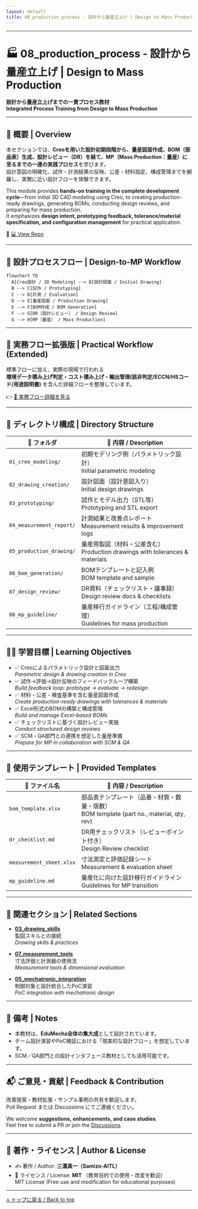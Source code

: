 ```yaml
---
layout: default
title: 08_production_process - 設計から量産立上げ | Design to Mass Production
---
```


---

# 🏭 **08_production_process - 設計から量産立上げ | Design to Mass Production**

**設計から量産立上げまでの一貫プロセス教材**  
**Integrated Process Training from Design to Mass Production**

---

## 📘 **概要 | Overview**

本セクションでは、**Creoを用いた設計初期段階から、量産図面作成、BOM（部品表）生成、設計レビュー（DR）を経て、MP（Mass Production：量産）に至るまでの一連の実践プロセス**を学びます。  
設計意図の明確化、試作・計測結果の反映、公差・材料指定、構成管理までを網羅し、実務に近い設計フローを体験できます。  

This module provides **hands-on training in the complete development cycle**—from initial 3D CAD modeling using Creo, to creating production-ready drawings, generating BOMs, conducting design reviews, and preparing for mass production.  
It emphasizes **design intent, prototyping feedback, tolerance/material specification, and configuration management** for practical application.  

🔗 [💻 View Repo](https://github.com/Samizo-AITL/EduMecha/tree/main/08_production_process)

---

## 🔁 **設計プロセスフロー | Design-to-MP Workflow**

```mermaid
flowchart TD
  A[Creo設計 / 3D Modeling] --> B[設計図面 / Initial Drawing]
  B --> C[試作 / Prototyping]
  C --> D[計測 / Evaluation]
  D --> E[量産図面 / Production Drawing]
  E --> F[BOM作成 / BOM Generation]
  F --> G[DR（設計レビュー） / Design Review]
  G --> H[MP（量産） / Mass Production]
```

---

## 🔗 **実務フロー拡張版 | Practical Workflow (Extended)**

標準フローに加え、実際の現場で行われる  
**環境データ積み上げ判定・コスト積み上げ・輸出管理(該非判定/ECCN/HSコード/用途説明書)** を含んだ詳細フローを整理しています。  

👉 [📄 実務フロー詳細を見る](./production_process_flow.md)

---

## 📂 **ディレクトリ構成 | Directory Structure**

| 📁 フォルダ | 📘 内容 / Description |
|-------------|-------------------------|
| `01_creo_modeling/` | 初期モデリング例（パラメトリック設計）<br>Initial parametric modeling |
| `02_drawing_creation/` | 設計図面（設計意図入り）<br>Initial design drawings |
| `03_prototyping/` | 試作とモデル出力（STL等）<br>Prototyping and STL export |
| `04_measurement_report/` | 計測結果と改善点レポート<br>Measurement results & improvement logs |
| `05_production_drawing/` | 量産用製図（材料・公差含む）<br>Production drawings with tolerances & materials |
| `06_bom_generation/` | BOMテンプレートと記入例<br>BOM template and sample |
| `07_design_review/` | DR資料（チェックリスト・議事録）<br>Design review docs & checklists |
| `08_mp_guideline/` | 量産移行ガイドライン（工程/構成管理）<br>Guidelines for mass production |

---

## 🧑‍🏫 **学習目標 | Learning Objectives**

- ✅ Creoによるパラメトリック設計と図面出力  
  *Parametric design & drawing creation in Creo*  
- ✅ 試作→評価→設計反映のフィードバックループ構築  
  *Build feedback loop: prototype → evaluate → redesign*  
- ✅ 材料・公差・検査基準を含む量産図面作成  
  *Create production-ready drawings with tolerances & materials*  
- ✅ Excel形式のBOMの構築と構成管理  
  *Build and manage Excel-based BOMs*  
- ✅ チェックリストに基づく設計レビュー実施  
  *Conduct structured design reviews*  
- ✅ SCM・QA部門との連携を想定した量産準備  
  *Prepare for MP in collaboration with SCM & QA*  

---

## 📄 **使用テンプレート | Provided Templates**

| 📄 ファイル名 | 📘 内容 / Description |
|---------------|-------------------------|
| `bom_template.xlsx` | 部品表テンプレート（品番・材質・数量・版数）<br>BOM template (part no., material, qty, rev) |
| `dr_checklist.md` | DR用チェックリスト（レビューポイント付き）<br>Design Review checklist |
| `measurement_sheet.xlsx` | 寸法測定と評価記録シート<br>Measurement & evaluation sheet |
| `mp_guideline.md` | 量産化に向けた設計移行ガイドライン<br>Guidelines for MP transition |

---

## 🔗 **関連セクション | Related Sections**

- [**03_drawing_skills**](../03_drawing_skills/)  
  製図スキルとの接続  
  *Drawing skills & practices*  

- [**07_measurement_tools**](../07_measurement_tools/)  
  寸法評価と計測器の使用法  
  *Measurement tools & dimensional evaluation*  

- [**05_mechatronic_integration**](../05_mechatronic_integration/)  
  制御対象と設計統合したPoC演習  
  *PoC integration with mechatronic design*  

---

## 📝 **備考 | Notes**

- 本教材は、**EduMecha全体の集大成**として設計されています。  
- チーム設計演習やPoC検証における「現実的な設計フロー」を想定しています。  
- SCM／QA部門との設計インタフェース教材としても活用可能です。  

---

## 📬 **ご意見・貢献 | Feedback & Contribution**

改善提案・教材拡張・サンプル事例の共有を歓迎します。  
Pull Request または Discussions にてご連絡ください。  

We welcome **suggestions, enhancements, and case studies**.  
Feel free to submit a PR or join the [Discussions](https://github.com/Samizo-AITL/EduMecha/discussions).  

---

## 👤 **著作・ライセンス | Author & License**

- ✍️ 著作 / Author: **三溝真一（Samizo-AITL）**  
- 📜 ライセンス / License: **MIT** （教育目的での使用・改変を歓迎）  
  MIT License (Free use and modification for educational purposes)

---

[🔝 トップに戻る / Back to top](./)
